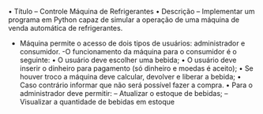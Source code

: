 • Título
– Controle Máquina de Refrigerantes
• Descrição
– Implementar um programa em Python capaz de
simular a operação de uma máquina de venda
automática de refrigerantes.
- Máquina permite o acesso de dois tipos
de usuários: administrador e consumidor.
-O funcionamento da máquina para o consumidor é o
seguinte:
• O usuário deve escolher uma bebida;
• O usuário deve inserir o dinheiro para pagamento (só
dinheiro e moedas é aceito);
• Se houver troco a máquina deve calcular, devolver e
liberar a bebida;
• Caso contrário informar que não será possível fazer a
compra.
• Para o administrador deve permitir:
– Atualizar o estoque de bebidas;
– Visualizar a quantidade de bebidas em estoque
